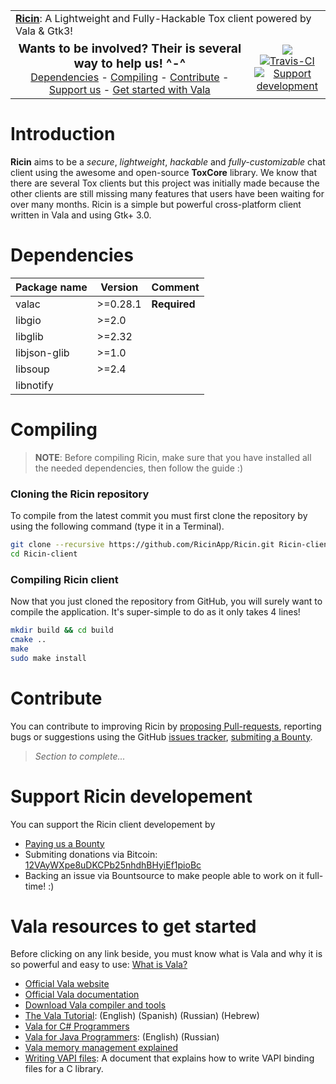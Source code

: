 <table width="100%">
  <tr>
    <td colspan="2">
      <strong><a href="#">Ricin</a></strong>: A Lightweight and Fully-Hackable Tox client powered by Vala & Gtk3!
    </td>
  </tr>
  <tr>
    <td align="center" width="70%">
      <big><b>Wants to be involved? Their is several way to help us! ^-^</b></big><br>
      <a href="#dependencies">Dependencies</a> -
      <a href="#compiling">Compiling</a> -
      <a href="#contribute">Contribute</a> -
      <a href="#supports-ricin-developement">Support us</a> -
      <a href="#vala-resources-to-get-started">Get started with Vala</a>
    </td>
    <td align="center" width="20%">
      <img src="https://img.shields.io/badge/version-0.0.1_beta-brightgreen.svg?style=flat">
      <a href="https://travis-ci.org/RicinApp/Ricin">
        <img src="https://api.travis-ci.org/RicinApp/Ricin.svg" alt="Travis-CI">
      </a>
      <a href="https://www.bountysource.com/teams/RicinApp">
        <img src="https://img.shields.io/bountysource/team/RicinApp/activity.svg?style=flat" alt="Support development">
      </a>
    </td>
  </tr>
</table>

# Introduction
**Ricin** aims to be a _secure_, _lightweight_, _hackable_ and _fully-customizable_ chat client using the awesome and open-source **ToxCore** library. We know that there are several Tox clients but this project was initially made because the other clients are still missing many features that users have been waiting for over many months. Ricin is a simple but powerful cross-platform client written in Vala and using Gtk+ 3.0.

# Dependencies
| Package name     | Version   | Comment             |
|------------------|-----------|---------------------|
| valac            | >=0.28.1  | **Required**        |
| libgio           | >=2.0     |                     |
| libglib          | >=2.32    |                     |
| libjson-glib     | >=1.0     |                     |
| libsoup          | >=2.4     |                     |
| libnotify        |           |                     |

# Compiling
> **NOTE**:
> Before compiling Ricin, make sure that you have installed all the needed dependencies, then follow the guide :)

### Cloning the Ricin repository
To compile from the latest commit you must first clone the repository by using the following command (type it in a Terminal).

```bash
git clone --recursive https://github.com/RicinApp/Ricin.git Ricin-client
cd Ricin-client
```

### Compiling Ricin client
Now that you just cloned the repository from GitHub, you will surely want to compile the application. It's super-simple to do as it only takes 4 lines!

```bash
mkdir build && cd build
cmake ..
make
sudo make install
```

# Contribute
You can contribute to improving Ricin by [proposing Pull-requests](https://github.com/RicinApp/Ricin/pulls), reporting bugs or suggestions using the GitHub [issues tracker](https://github.com/RicinApp/Ricin/issues), [submiting a Bounty](https://www.bountysource.com/teams/RicinApp).

> _Section to complete..._

# Support Ricin developement
You can support the Ricin client developement by
- [Paying us a Bounty](https://www.bountysource.com/teams/RicinApp)
- Submiting donations via Bitcoin: [12VAyWXpe8uDKCPb25nhdhBHyiEf1pioBc](bitcoin:12VAyWXpe8uDKCPb25nhdhBHyiEf1pioBc)
- Backing an issue via Bountsource to make people able to work on it full-time! :)

# Vala resources to get started
Before clicking on any link beside, you must know what is Vala and why it is so powerful and easy to use: [What is Vala?](https://wiki.gnome.org/Projects/Vala/About)

- [Official Vala website](https://live.gnome.org/Vala)
- [Official Vala documentation](http://www.valadoc.org)
- [Download Vala compiler and tools](https://wiki.gnome.org/Projects/Vala/Tools)
- [The Vala Tutorial](https://wiki.gnome.org/Projects/Vala/Tutorial): (English) (Spanish) (Russian) (Hebrew)
- [Vala for C# Programmers](https://wiki.gnome.org/Projects/Vala/ValaForCSharpProgrammers)
- [Vala for Java Programmers](https://wiki.gnome.org/Projects/Vala/ValaForJavaProgrammers): (English) (Russian)
- [Vala memory management explained](https://wiki.gnome.org/Projects/Vala/ReferenceHandling)
- [Writing VAPI files](https://wiki.gnome.org/Projects/Vala/LegacyBindings): A document that explains how to write VAPI binding files for a C library.
